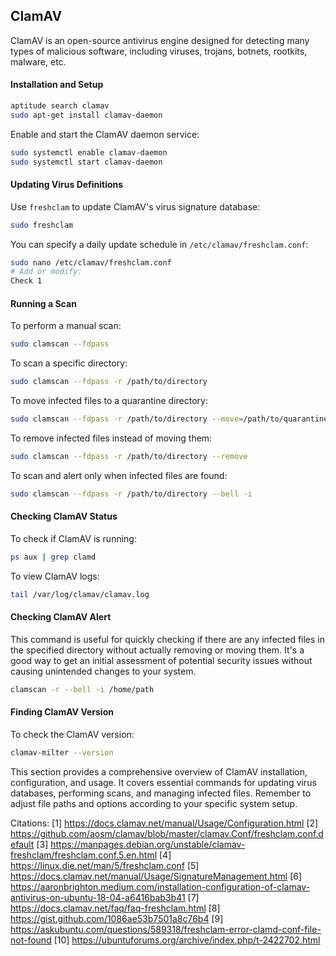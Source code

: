 ## ClamAV

ClamAV is an open-source antivirus engine designed for detecting many types of malicious software, including viruses, trojans, botnets, rootkits, malware, etc.

#### Installation and Setup

```bash
aptitude search clamav
sudo apt-get install clamav-daemon
```

Enable and start the ClamAV daemon service:

```bash
sudo systemctl enable clamav-daemon
sudo systemctl start clamav-daemon
```

#### Updating Virus Definitions

Use `freshclam` to update ClamAV's virus signature database:

```bash
sudo freshclam
```

You can specify a daily update schedule in `/etc/clamav/freshclam.conf`:

```bash
sudo nano /etc/clamav/freshclam.conf
# Add or modify:
Check 1
```

#### Running a Scan

To perform a manual scan:

```bash
sudo clamscan --fdpass
```

To scan a specific directory:

```bash
sudo clamscan --fdpass -r /path/to/directory
```

To move infected files to a quarantine directory:

```bash
sudo clamscan --fdpass -r /path/to/directory --move=/path/to/quarantine
```

To remove infected files instead of moving them:

```bash
sudo clamscan --fdpass -r /path/to/directory --remove
```

To scan and alert only when infected files are found:

```bash
sudo clamscan --fdpass -r /path/to/directory --bell -i
```

#### Checking ClamAV Status

To check if ClamAV is running:

```bash
ps aux | grep clamd
```

To view ClamAV logs:

```bash
tail /var/log/clamav/clamav.log
```

#### Checking ClamAV Alert

This command is useful for quickly checking if there are any infected files in the specified directory without actually removing or moving them. It's a good way to get an initial assessment of potential security issues without causing unintended changes to your system.

```bash
clamscan -r --bell -i /home/path
```

#### Finding ClamAV Version

To check the ClamAV version:

```bash
clamav-milter --version
```

This section provides a comprehensive overview of ClamAV installation, configuration, and usage. It covers essential commands for updating virus databases, performing scans, and managing infected files. Remember to adjust file paths and options according to your specific system setup.

Citations:
[1] <https://docs.clamav.net/manual/Usage/Configuration.html>
[2] <https://github.com/aosm/clamav/blob/master/clamav.Conf/freshclam.conf.default>
[3] <https://manpages.debian.org/unstable/clamav-freshclam/freshclam.conf.5.en.html>
[4] <https://linux.die.net/man/5/freshclam.conf>
[5] <https://docs.clamav.net/manual/Usage/SignatureManagement.html>
[6] <https://aaronbrighton.medium.com/installation-configuration-of-clamav-antivirus-on-ubuntu-18-04-a6416bab3b41>
[7] <https://docs.clamav.net/faq/faq-freshclam.html>
[8] <https://gist.github.com/1086ae53b7501a8c76b4>
[9] <https://askubuntu.com/questions/589318/freshclam-error-clamd-conf-file-not-found>
[10] <https://ubuntuforums.org/archive/index.php/t-2422702.html>
